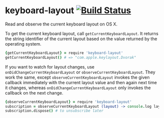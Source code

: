 # keyboard-layout [![Build Status](https://travis-ci.org/atom/keyboard-layout.svg?branch=master)](https://travis-ci.org/atom/keyboard-layout)

Read and observe the current keyboard layout on OS X.

To get the current keyboard layout, call `getCurrentKeyboardLayout`. It returns
the string identifier of the current layout based on the value returned by the
operating system.

```coffee
{getCurrentKeyboardLayout} = require 'keyboard-layout'
getCurrentKeyboardLayout() # => "com.apple.keylayout.Dvorak"
```

If you want to watch for layout changes, use `onDidChangeCurrentKeyboardLayout`
or `observeCurrentKeyboardLayout`. They work the same, except
`observeCurrentKeyboardLayout` invokes the given callback immediately with the
current layout value and then again next time it changes, whereas
`onDidChangeCurrentKeyboardLayout` only invokes the callback on the next change.

```coffee
{observeCurrentKeyboardLayout} = require 'keyboard-layout'
subscription = observeCurrentKeyboardLayout (layout) -> console.log layout
subscription.dispose() # to unsubscribe later
```
